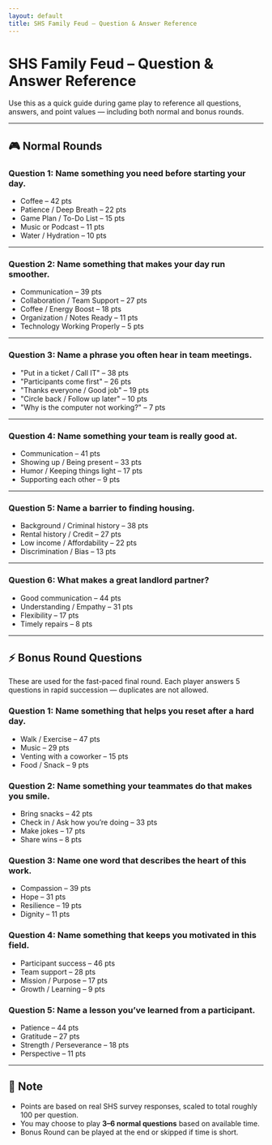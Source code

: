```yaml
---
layout: default
title: SHS Family Feud – Question & Answer Reference
---
```


# SHS Family Feud – Question & Answer Reference

Use this as a quick guide during game play to reference all questions, answers, and point values — including both normal and bonus rounds.

---

## 🎮 Normal Rounds

### Question 1: Name something you need before starting your day.

* Coffee – 42 pts
* Patience / Deep Breath – 22 pts
* Game Plan / To-Do List – 15 pts
* Music or Podcast – 11 pts
* Water / Hydration – 10 pts

---

### Question 2: Name something that makes your day run smoother.

* Communication – 39 pts
* Collaboration / Team Support – 27 pts
* Coffee / Energy Boost – 18 pts
* Organization / Notes Ready – 11 pts
* Technology Working Properly – 5 pts

---

### Question 3: Name a phrase you often hear in team meetings.

* "Put in a ticket / Call IT" – 38 pts
* "Participants come first" – 26 pts
* "Thanks everyone / Good job" – 19 pts
* "Circle back / Follow up later" – 10 pts
* "Why is the computer not working?" – 7 pts

---

### Question 4: Name something your team is really good at.

* Communication – 41 pts
* Showing up / Being present – 33 pts
* Humor / Keeping things light – 17 pts
* Supporting each other – 9 pts

---

### Question 5: Name a barrier to finding housing.

* Background / Criminal history – 38 pts
* Rental history / Credit – 27 pts
* Low income / Affordability – 22 pts
* Discrimination / Bias – 13 pts

---

### Question 6: What makes a great landlord partner?

* Good communication – 44 pts
* Understanding / Empathy – 31 pts
* Flexibility – 17 pts
* Timely repairs – 8 pts

---

## ⚡ Bonus Round Questions

These are used for the fast-paced final round. Each player answers 5 questions in rapid succession — duplicates are not allowed.

### Question 1: Name something that helps you reset after a hard day.

* Walk / Exercise – 47 pts
* Music – 29 pts
* Venting with a coworker – 15 pts
* Food / Snack – 9 pts

### Question 2: Name something your teammates do that makes you smile.

* Bring snacks – 42 pts
* Check in / Ask how you’re doing – 33 pts
* Make jokes – 17 pts
* Share wins – 8 pts

### Question 3: Name one word that describes the heart of this work.

* Compassion – 39 pts
* Hope – 31 pts
* Resilience – 19 pts
* Dignity – 11 pts

### Question 4: Name something that keeps you motivated in this field.

* Participant success – 46 pts
* Team support – 28 pts
* Mission / Purpose – 17 pts
* Growth / Learning – 9 pts

### Question 5: Name a lesson you’ve learned from a participant.

* Patience – 44 pts
* Gratitude – 27 pts
* Strength / Perseverance – 18 pts
* Perspective – 11 pts

---

## 🧾 Note

* Points are based on real SHS survey responses, scaled to total roughly 100 per question.
* You may choose to play **3–6 normal questions** based on available time.
* Bonus Round can be played at the end or skipped if time is short.
